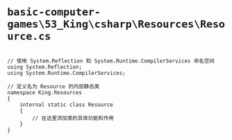 # `basic-computer-games\53_King\csharp\Resources\Resource.cs`

```

// 使用 System.Reflection 和 System.Runtime.CompilerServices 命名空间
using System.Reflection;
using System.Runtime.CompilerServices;

// 定义名为 Resource 的内部静态类
namespace King.Resources
{
    internal static class Resource
    {
        // 在这里添加类的具体功能和作用
    }
}

```